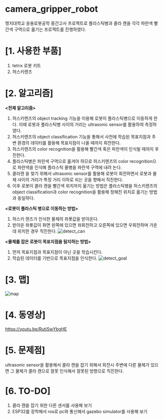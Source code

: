 # camera_gripper_robot

명지대학교 응용로봇공학 중간고사 프로젝트로 플라스틱병과 콜라 캔을 각각 파란색 빨간색 구역으로 옮기는 프로젝트를 진행하였다.

# [1. 사용한 부품]
1. tetrix 로봇 키트
2. 허스키렌즈


# [2. 알고리즘]

**<전체 알고리즘>**
1. 허스키렌즈의 object tracking 기능을 이용해 로봇이 플라스틱병으로 이동하게 한다. 이때 로봇과 플라스틱병 사이의 거리는 ultrasonic sensor를 활용하여 측정하였다.
2. 허스키렌즈의 object classification 기능을 통해서 사전에 학습된 목표지점과 주변 환경의 데이터를 활용해 목표지점이 나올 때까지 회전한다.
3. 허스키렌즈의 color recognition을 활용해 빨간색 혹은 파란색이 인식될 때까지 후진한다.
4. 플라스틱병은 파란색 구역으로 옮겨야 하므로 허스키렌즈의 color recognition으로 파란색을 인식해 플라스틱 물병을 파란색 구역에 내려 논다.
5. 콜라캔 을 찾기 위해서 ultrasonic sensor를 활용해 로봇이 회전하면서 로봇과 물체 사이의 거리가 특정 거리 이하로 되는 곳을 향해서 직진한다. 
6. 이후 로봇이 콜라 캔을 빨간색 위치까지 옮기는 방법은 플라스틱병을 허스키렌즈의 object classification과 color recognition을 활용해 정해진 위치로 옮기는 방법과 동일하다.

**<로봇이 플라스틱 병으로 이동하는 방법>**
1. 허스키 렌즈가 인식한 물체의 좌푯값을 받아온다.
2. 받아온 좌푯값이 화면 왼쪽에 있으면 좌회전하고 오른쪽에 있으면 우회전하며 가운데 위치한 경우 직진한다.
![detect_can](https://user-images.githubusercontent.com/102838128/168478359-6ac7c5e5-fec3-42e0-935e-91c11f87067e.jpg)

**<물체를 잡은 로봇이 목표지점을 탐지하는 방법>**
1. 먼저 목표지점과 목표지점이 아닌 곳을 학습시킨다.
2. 학습된 데이터를 기반으로 목표지점을 인식한다.
![detect_goal](https://user-images.githubusercontent.com/102838128/168477401-87db2b9f-961c-4c0c-af84-25d0a8cb11a4.jpg)



# [3. 맵]
![map](https://user-images.githubusercontent.com/102838128/168476737-5ebc5b26-bed1-41c3-9daa-7f75acc07be9.jpg)

# [4. 동영상]
https://youtu.be/RutjSwYbgHE

# [5. 문제점]
ultrasonic sensor을 활용해서 콜라 캔을 잡기 위해서 회전시 주변에 다른 물체가 있으면 그 물체가 콜라 캔으로 잘못 인식해서 잘못된 방향으로 직진한다.

# [6. TO-DO]
1. 콜라 캔을 잡기 위한 다른 센서를 사용해 보기
2. ESP32를 장착해서 ros로 pc와 통신해서 gazebo simulator를 사용해 보기
